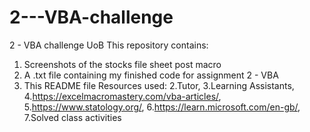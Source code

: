 # 2---VBA-challenge
2 - VBA challenge UoB
This repository contains:
 1. Screenshots of the stocks file sheet post macro
 2. A .txt file containing my finished code for assignment 2 - VBA 
 3. This README file
Resources used:
2.Tutor,
3.Learning Assistants,
4.https://excelmacromastery.com/vba-articles/,
5.https://www.statology.org/,
6.https://learn.microsoft.com/en-gb/,
7.Solved class activities
